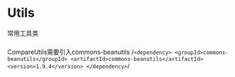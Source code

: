# Utils
常用工具类

###
CompareUtils需要引入commons-beanutils
/`
<dependency>
    <groupId>commons-beanutils</groupId>
    <artifactId>commons-beanutils</artifactId>
    <version>1.9.4</version>
</dependency>
`/
